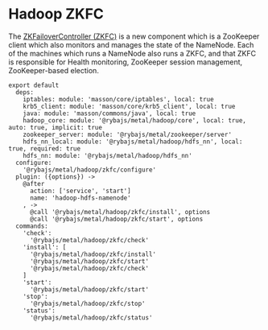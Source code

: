 
# Hadoop ZKFC

The [ZKFailoverController (ZKFC)](https://hadoop.apache.org/docs/r2.3.0/hadoop-yarn/hadoop-yarn-site/HDFSHighAvailabilityWithQJM.html) is a new component which is a ZooKeeper client which also monitors and manages the state of the NameNode.
 Each of the machines which runs a NameNode also runs a ZKFC, and that ZKFC is responsible for Health monitoring, ZooKeeper session management, ZooKeeper-based election.


    export default
      deps:
        iptables: module: 'masson/core/iptables', local: true
        krb5_client: module: 'masson/core/krb5_client', local: true
        java: module: 'masson/commons/java', local: true
        hadoop_core: module: '@rybajs/metal/hadoop/core', local: true, auto: true, implicit: true
        zookeeper_server: module: '@rybajs/metal/zookeeper/server'
        hdfs_nn_local: module: '@rybajs/metal/hadoop/hdfs_nn', local: true, required: true
        hdfs_nn: module: '@rybajs/metal/hadoop/hdfs_nn'
      configure:
        '@rybajs/metal/hadoop/zkfc/configure'
      plugin: ({options}) ->
        @after
          action: ['service', 'start']
          name: 'hadoop-hdfs-namenode'
        , ->
          @call '@rybajs/metal/hadoop/zkfc/install', options
          @call '@rybajs/metal/hadoop/zkfc/start', options
      commands:
        'check':
          '@rybajs/metal/hadoop/zkfc/check'
        'install': [
          '@rybajs/metal/hadoop/zkfc/install'
          '@rybajs/metal/hadoop/zkfc/start'
          '@rybajs/metal/hadoop/zkfc/check'
        ]
        'start':
          '@rybajs/metal/hadoop/zkfc/start'
        'stop':
          '@rybajs/metal/hadoop/zkfc/stop'
        'status':
          '@rybajs/metal/hadoop/zkfc/status'
